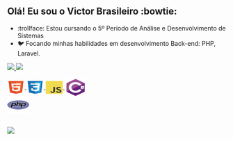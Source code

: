##  Olá! Eu sou o Victor Brasileiro :bowtie:

- :trollface: Estou cursando o 5º Período de Análise e Desenvolvimento de Sistemas
- :bird: Focando minhas habilidades em desenvolvimento Back-end: PHP, Laravel.

<div>
  <a href="https://beacons.ai/victorbrasileiro">
  <img height="150em" src="https://github-readme-stats.vercel.app/api?username=victorbrasileiro&show_icons=true&theme=tokyonight&include_all_commits=true&count_private=true"/>
  <img height="150em" src="https://github-readme-stats.vercel.app/api/top-langs/?username=victorbrasileiro&layout=compact&langs_count=16&theme=tokyonight"/>
</div>
  
<div style="display: inline_block"><br>
  <img align="center" alt="Victor-HTML" height="30" width="40" src="https://raw.githubusercontent.com/devicons/devicon/master/icons/html5/html5-original.svg">
  <img align="center" alt="Victor-CSS" height="30" width="40" src="https://raw.githubusercontent.com/devicons/devicon/master/icons/css3/css3-original.svg">  
  <img align="center" alt="Victor-Javascript" height="30" width="40" src="https://raw.githubusercontent.com/devicons/devicon/master/icons/javascript/javascript-original.svg">
  <img align="center" alt="Victor-Csharp" height="40" width="50" src="https://raw.githubusercontent.com/devicons/devicon/master/icons/csharp/csharp-original.svg">
</div>
<img align="center" alt="Victor-Csharp" height="40" width="50" src="https://raw.githubusercontent.com/devicons/devicon/master/icons/php/php-original.svg">
</div>
 
## 
  
<div>
  <a href="https://www.linkedin.com/in/victorbrasileiroo/" target="_blank"><img align="center" height="30em" src="https://img.shields.io/badge/-LinkedIn-%230077B5?style=for-the-badge&logo=linkedin&logoColor=white" target="_blank"></a>  
</div>
